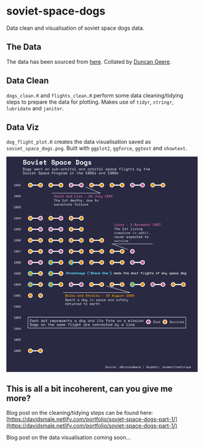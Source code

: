 # soviet-space-dogs
Data clean and visualisation of soviet space dogs data.

## The Data
The data has been sourced from [here](https://airtable.com/universe/expG3z2CFykG1dZsp/sovet-space-dogs). Collated by [Duncan Geere](https://twitter.com/duncangeere).

## Data Clean
`dogs_clean.R` and `flights_clean.R` perform some data cleaning/tidying steps to prepare the data for plotting. Makes use of `tidyr`, `stringr`, `lubridate` and `janitor`.

## Data Viz
`dog_flight_plot.R` creates the data visualisation saved as `soviet_space_dogs.png`. Built with `ggplot2`, `ggforce`, `ggtext` and `showtext`.

![](soviet_space_dogs.png)

## This is all a bit incoherent, can you give me more?
Blog post on the cleaning/tidying steps can be found here:
[https://davidsmale.netlify.com/portfolio/soviet-space-dogs-part-1/](https://davidsmale.netlify.com/portfolio/soviet-space-dogs-part-1/)

Blog post on the data visualisation coming soon...


